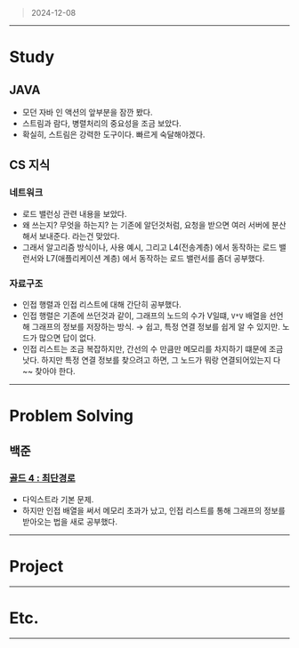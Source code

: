 > 2024-12-08
> 

---

# Study

## JAVA

- 모던 자바 인 액션의 앞부분을 잠깐 봤다.
- 스트림과 람다, 병렬처리의 중요성을 조금 보았다.
- 확실히, 스트림은 강력한 도구이다. 빠르게 숙달해야겠다.

## CS 지식

### 네트워크

- 로드 밸런싱 관련 내용을 보았다.
- 왜 쓰는지? 무엇을 하는지? 는 기존에 알던것처럼, 요청을 받으면 여러 서버에 분산해서 보내준다. 라는건 맞았다.
- 그래서 알고리즘 방식이나, 사용 예시, 그리고 L4(전송계층) 에서 동작하는 로드 밸런서와 L7(애플리케이션 계층) 에서 동작하는 로드 밸런서를 좀더 공부했다.

### 자료구조

- 인접 행렬과 인접 리스트에 대해 간단히 공부했다.
- 인접 행렬은 기존에 쓰던것과 같이, 그래프의 노드의 수가 V일떄, `V*V` 배열을 선언해 그래프의 정보를 저장하는 방식. → 쉽고, 특정 연결 정보를 쉽게 알 수 있지만. 노드가 많으면 답이 없다.
- 인접 리스트는 조금 복잡하지만, 간선의 수 만큼만 메모리를 차지하기 떄문에  조금 낫다. 하지만 특정 연결 정보를 찾으려고 하면, 그 노드가 뭐랑 연결되어있는지 다~~ 찾아야 한다.

---

# Problem Solving

## 백준

### [골드 4 : 최단경로](https://www.acmicpc.net/problem/1753)

- 다익스트라 기본 문제.
- 하지만 인접 배열을 써서 메모리 초과가 났고, 인접 리스트를 통해 그래프의 정보를 받아오는 법을 새로 공부했다.

---

# Project

---

# Etc.

---
